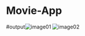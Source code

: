 # Movie-App
#output![image01](https://github.com/namratabhosale20/Movie-App/assets/104768013/2134c18d-aaa4-4529-8bfe-8743b6eafd0c)
![image02](https://github.com/namratabhosale20/Movie-App/assets/104768013/75994234-f129-4b9c-9fa9-827da0329821)
